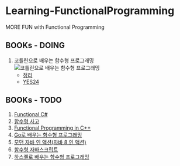 # Learning-FunctionalProgramming
MORE FUN with Functional Programming

## BOOKs - DOING
1. 코틀린으로 배우는 함수형 프로그래밍  
   ![코틀린으로 배우는 함수형 프로그래밍](http://image.kyobobook.co.kr/images/book/large/557/l9788966262557.jpg)  
   - [정리](https://github.com/hhko/Learning-FunctionalProgramming/blob/master/Books/%EC%BD%94%ED%8B%80%EB%A6%B0%EC%9C%BC%EB%A1%9C%20%EB%B0%B0%EC%9A%B0%EB%8A%94%20%ED%95%A8%EC%88%98%ED%98%95%20%ED%94%84%EB%A1%9C%EA%B7%B8%EB%9E%98%EB%B0%8D/README.md)
   - [YES24](http://www.yes24.com/Product/Goods/84899008?scode=032&OzSrank=1)
## BOOKs - TODO   
1. [Functional C#](http://www.yes24.com/Product/Goods/69669484?scode=032&OzSrank=20)
1. [함수형 사고](http://www.yes24.com/24/UsedShop/Goods/29029252?scode=048_002)
1. [Functional Programming in C++](http://www.yes24.com/Product/Goods/77275593?scode=032&OzSrank=16)
1. [Go로 배우는 함수형 프로그래밍](http://www.yes24.com/Product/Goods/73293439?scode=032&OzSrank=2)
1. [모던 자바 인 액션(자바 8 인 액션)](http://www.yes24.com/Product/Goods/77125987?scode=032&OzSrank=14)
1. [함수형 자바스크립트](http://www.yes24.com/24/UsedShop/Goods/58181696?scode=048_002)
1. [하스켈로 배우는 함수형 프로그래밍](http://www.yes24.com/Product/Goods/19842361?scode=032&OzSrank=5)

